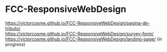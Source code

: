# FCC-ResponsiveWebDesign

https://victorcosme.github.io/FCC-ResponsiveWebDesign/pagina-de-tributo/ <br>
https://victorcosme.github.io/FCC-ResponsiveWebDesign/survey-form/ <br>
https://victorcosme.github.io/FCC-ResponsiveWebDesign/landing-page/ (in progress)
